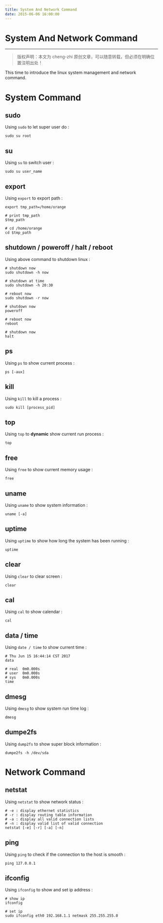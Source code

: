 ```yaml
---
title: System And Network Command
date: 2015-06-06 16:00:00
---
```


# System And Network Command
***
> 版权声明：本文为 cheng-zhi 原创文章，可以随意转载，但必须在明确位置注明出处！ 

This time to introduce the linux system management and network command.

# System Command

## sudo
Using `sudo` to let super user do :
```
sudo su root
```


## su
Using `su` to switch user :
```
sudo su user_name
```

## export
Using `export` to export path :
```
export tmp_path=/home/orange

# print tmp_path
$tmp_path

# cd /home/orange
cd $tmp_path
```



## shutdown / poweroff / halt / reboot
Using above command to shutdown linux :
```
# shutdown now
sudo shutdown -h now

# shutdown at time
sudo shutdown -h 20:30

# reboot now
sudo shutdown -r now

# shutdown now
poweroff

# reboot now
reboot

# shutdown now
halt
```

## ps
Using `ps` to show current process :
```
ps [-aux]
```

## kill
Using `kill` to kill a process :
```
sudo kill [process_pid]
```



## top
Using `top` to **dynamic** show current run process :
```
top
```


## free
Using `free` to show current memory usage :
```
free
```

## uname
Using `uname` to show system information :
```
uname [-a]
```

## uptime
Using `uptime` to show how long the system has been running :
```
uptime
```

## clear
Using `clear` to clear screen :
```
clear
```

## cal
Using `cal` to show calendar :
```
cal
```

## data / time
Using `date / time` to show current time : 
```
# Thu Jun 15 16:44:14 CST 2017
data

# real	0m0.000s
# user	0m0.000s
# sys	0m0.000s
time 
```

## dmesg
Using `dmesg` to show system run time log :
```
dmesg
```

## dumpe2fs
Using `dump2fs` to show super block information : 
```
dumpe2fs -h /dev/sda
```


# Network Command

## netstat
Using `netstat` to show network status :
```
# -e : display ethernet statistics
# -r : display routing table information 
# -a : display all valid connection lists
# -n : display valid list of valid connection
netstat [-e] [-r] [-a] [-n]
```

## ping
Using `ping` to check if the connection to the host is smooth :
```
ping 127.0.0.1
```


## ifconfig
Using `ifconfig` to show and set ip address :
```
# show ip
ifconfig

# set ip
sudo ifconfig eth0 192.168.1.1 netmask 255.255.255.0
```





























